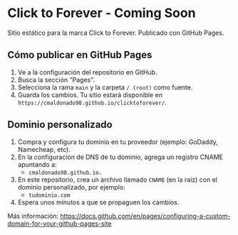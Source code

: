 # Click to Forever - Coming Soon

Sitio estático para la marca Click to Forever. Publicado con GitHub Pages.

## Cómo publicar en GitHub Pages

1. Ve a la configuración del repositorio en GitHub.
2. Busca la sección "Pages".
3. Selecciona la rama `main` y la carpeta `/ (root)` como fuente.
4. Guarda los cambios. Tu sitio estará disponible en `https://cmaldonado98.github.io/clicktoforever/`.

## Dominio personalizado

1. Compra y configura tu dominio en tu proveedor (ejemplo: GoDaddy, Namecheap, etc).
2. En la configuración de DNS de tu dominio, agrega un registro CNAME apuntando a:
   - `cmaldonado98.github.io.`
3. En este repositorio, crea un archivo llamado `CNAME` (en la raíz) con el dominio personalizado, por ejemplo:
   - `tudominio.com`
4. Espera unos minutos a que se propaguen los cambios.

Más información: https://docs.github.com/en/pages/configuring-a-custom-domain-for-your-github-pages-site
